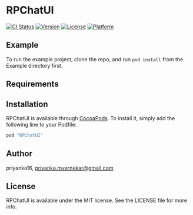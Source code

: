 # RPChatUI

[![CI Status](http://img.shields.io/travis/priyanka16/RPChatUI.svg?style=flat)](https://travis-ci.org/priyanka16/RPChatUI)
[![Version](https://img.shields.io/cocoapods/v/RPChatUI.svg?style=flat)](http://cocoapods.org/pods/RPChatUI)
[![License](https://img.shields.io/cocoapods/l/RPChatUI.svg?style=flat)](http://cocoapods.org/pods/RPChatUI)
[![Platform](https://img.shields.io/cocoapods/p/RPChatUI.svg?style=flat)](http://cocoapods.org/pods/RPChatUI)

## Example

To run the example project, clone the repo, and run `pod install` from the Example directory first.

## Requirements

## Installation

RPChatUI is available through [CocoaPods](http://cocoapods.org). To install
it, simply add the following line to your Podfile:

```ruby
pod "RPChatUI"
```

## Author

priyanka16, priyanka.mvernekar@gmail.com

## License

RPChatUI is available under the MIT license. See the LICENSE file for more info.
